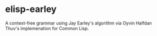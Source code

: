 # elisp-earley
A context-free grammar using Jay Earley's algorithm via Oyvin Halfdan Thuv's implemenation for Common Lisp.
